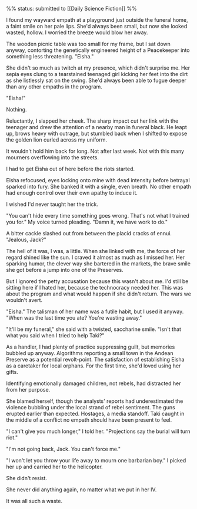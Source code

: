 %%
status: submitted to [[Daily Science Fiction]]
%%

I found my wayward empath at a playground just outside the funeral home, a faint smile on her pale lips. She'd always been small, but now she looked wasted, hollow. I worried the breeze would blow her away.  

The wooden picnic table was too small for my frame, but I sat down anyway, contorting the genetically engineered height of a Peacekeeper into something less threatening. "Eisha."

She didn't so much as twitch at my presence, which didn't surprise me. Her sepia eyes clung to a tearstained teenaged girl kicking her feet into the dirt as she listlessly sat on the swing. She'd always been able to fugue deeper than any other empaths in the program.

"Eisha!" 

Nothing.

Reluctantly, I slapped her cheek. The sharp impact cut her link with the teenager and drew the attention of a nearby man in funeral black. He leapt up, brows heavy with outrage, but stumbled back when I shifted to expose the golden lion curled across my uniform. 

It wouldn't hold him back for long. Not after last week. Not with this many mourners overflowing into the streets. 

I had to get Eisha out of here before the riots started. 

Eisha refocused, eyes locking onto mine with dead intensity before betrayal sparked into fury. She banked it with a single, even breath. No other empath had enough control over their own apathy to induce it. 

I wished I'd never taught her the trick. 

"You can't hide every time something goes wrong. That's not what I trained you for." My voice turned pleading. "Damn it, we have work to do." 

A bitter cackle slashed out from between the placid cracks of ennui. "Jealous, Jack?"

The hell of it was, I was, a little. When she linked with me, the force of her regard shined like the sun. I craved it almost as much as I missed her. Her sparking humor, the clever way she bartered in the markets, the brave smile she got before a jump into one of the Preserves. 

But I ignored the petty accusation because this wasn't about me. I'd still be sitting here if I hated her, because the technocracy needed her. This was about the program and what would happen if she didn't return. The wars we wouldn't avert.

"Eisha." The talisman of her name was a futile habit, but I used it anyway. "When was the last time you ate? You're wasting away."

"It'll be my funeral," she said with a twisted, saccharine smile. "Isn't that what you said when I tried to help Taki?" 

As a handler, I had plenty of practice suppressing guilt, but memories bubbled up anyway. Algorithms reporting a small town in the Andean Preserve as a potential revolt-point. The satisfaction of establishing Eisha as a caretaker for local orphans. For the first time, she'd loved using her gifts. 

Identifying emotionally damaged children, not rebels, had distracted her from her purpose. 

She blamed herself, though the analysts' reports had underestimated the violence bubbling under the local strand of rebel sentiment. The guns erupted earlier than expected. Hostages, a media standoff. Taki caught in the middle of a conflict no empath should have been present to feel. 

"I can't give you much longer," I told her. "Projections say the burial will turn riot." 

"I'm not going back, Jack. You can't force me." 

"I won't let you throw your life away to mourn one barbarian boy." I picked her up and carried her to the helicopter. 

She didn't resist. 

She never did anything again, no matter what we put in her IV. 

It was all such a waste. 
